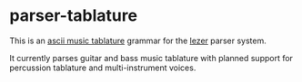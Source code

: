 # parser-tablature

This is an [ascii music tablature](https://en.wikipedia.org/wiki/ASCII_tab) grammar for the [lezer](https://lezer.codemirror.net/) parser system.

It currently parses guitar and bass music tablature with planned support for percussion tablature and multi-instrument voices.
